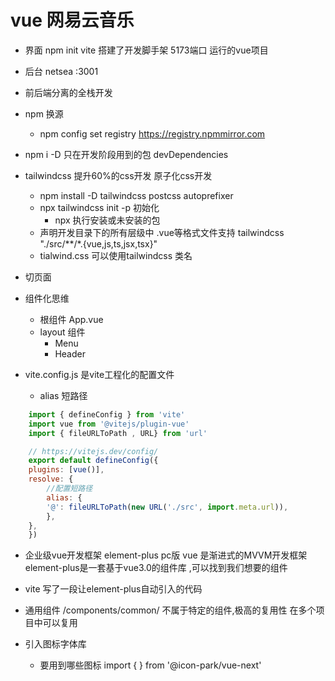# vue 网易云音乐

- 界面
    npm init vite 搭建了开发脚手架
    5173端口 运行的vue项目
- 后台
    netsea
    :3001

- 前后端分离的全栈开发
- npm 换源
  - npm config set registry https://registry.npmmirror.com
  
- npm i -D 只在开发阶段用到的包 devDependencies

  
- tailwindcss 提升60%的css开发 原子化css开发
    - npm install -D tailwindcss postcss autoprefixer
    - npx tailwindcss init -p   初始化 
      - npx 执行安装或未安装的包
    - 声明开发目录下的所有层级中 .vue等格式文件支持 tailwindcss
        "./src/**/*.{vue,js,ts,jsx,tsx}"
	- tialwind.css 
	可以使用tailwindcss 类名

- 切页面
- 组件化思维
	- 根组件 App.vue
	- layout 组件
		- Menu
		- Header


- vite.config.js 是vite工程化的配置文件
  - alias 短路径
```js
	import { defineConfig } from 'vite'
	import vue from '@vitejs/plugin-vue'
	import { fileURLToPath , URL} from 'url'

	// https://vitejs.dev/config/
	export default defineConfig({
	plugins: [vue()],
	resolve: {
		//配置短路径
		alias: {
		'@': fileURLToPath(new URL('./src', import.meta.url)),
		},
	},
	})
```
- 企业级vue开发框架 element-plus pc版
  vue 是渐进式的MVVM开发框架
  element-plus是一套基于vue3.0的组件库 ,可以找到我们想要的组件

- vite 写了一段让element-plus自动引入的代码

- 通用组件
	/components/common/
	不属于特定的组件,极高的复用性 在多个项目中可以复用

- 引入图标字体库
	- 要用到哪些图标
		import { } from '@icon-park/vue-next'